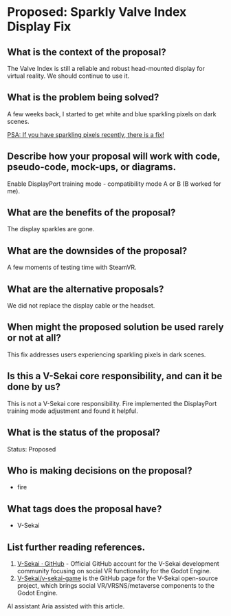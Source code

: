 # Proposed: Sparkly Valve Index Display Fix

## What is the context of the proposal?

The Valve Index is still a reliable and robust head-mounted display for virtual reality. We should continue to use it.

## What is the problem being solved?

A few weeks back, I started to get white and blue sparkling pixels on dark scenes.

[PSA: If you have sparkling pixels recently, there is a fix!](https://www.reddit.com/r/ValveIndex/comments/oxd6xa/psa_if_you_have_sparkling_pixels_recently_there/)

## Describe how your proposal will work with code, pseudo-code, mock-ups, or diagrams.

Enable DisplayPort training mode - compatibility mode A or B (B worked for me).

## What are the benefits of the proposal?

The display sparkles are gone.

## What are the downsides of the proposal?

A few moments of testing time with SteamVR.

## What are the alternative proposals?

We did not replace the display cable or the headset.

## When might the proposed solution be used rarely or not at all?

This fix addresses users experiencing sparkling pixels in dark scenes.

## Is this a V-Sekai core responsibility, and can it be done by us?

This is not a V-Sekai core responsibility. Fire implemented the DisplayPort training mode adjustment and found it helpful.

## What is the status of the proposal?

Status: Proposed <!-- Draft | Proposed | Rejected | Accepted | Deprecated | Superseded by -->

## Who is making decisions on the proposal?

- fire

## What tags does the proposal have?

- V-Sekai

## List further reading references.

1. [V-Sekai · GitHub](https://github.com/v-sekai) - Official GitHub account for the V-Sekai development community focusing on social VR functionality for the Godot Engine.
2. [V-Sekai/v-sekai-game](https://github.com/v-sekai/v-sekai-game) is the GitHub page for the V-Sekai open-source project, which brings social VR/VRSNS/metaverse components to the Godot Engine.

AI assistant Aria assisted with this article.
